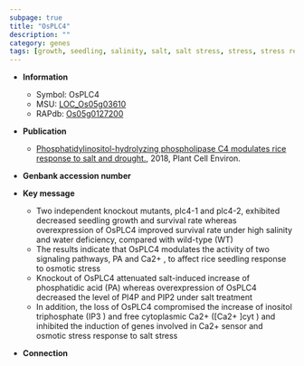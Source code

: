 ```yaml
---
subpage: true
title: "OsPLC4"
description: ""
category: genes
tags: [growth, seedling, salinity, salt, salt stress, stress, stress response]
---
```


* **Information**  
    + Symbol: OsPLC4  
    + MSU: [LOC_Os05g03610](http://rice.plantbiology.msu.edu/cgi-bin/ORF_infopage.cgi?orf=LOC_Os05g03610)  
    + RAPdb: [Os05g0127200](http://rapdb.dna.affrc.go.jp/viewer/gbrowse_details/irgsp1?name=Os05g0127200)  

* **Publication**  
    + [Phosphatidylinositol-hydrolyzing phospholipase C4 modulates rice response to salt and drought.](http://www.ncbi.nlm.nih.gov/pubmed?term=Phosphatidylinositol-hydrolyzing+phospholipase+C4+modulates+rice+response+to+salt+and+drought.%5BTitle%5D), 2018, Plant Cell Environ.

* **Genbank accession number**  

* **Key message**  
    + Two independent knockout mutants, plc4-1 and plc4-2, exhibited decreased seedling growth and survival rate whereas overexpression of OsPLC4 improved survival rate under high salinity and water deficiency, compared with wild-type (WT)
    + The results indicate that OsPLC4 modulates the activity of two signaling pathways, PA and Ca2+ , to affect rice seedling response to osmotic stress
    + Knockout of OsPLC4 attenuated salt-induced increase of phosphatidic acid (PA) whereas overexpression of OsPLC4 decreased the level of PI4P and PIP2 under salt treatment
    + In addition, the loss of OsPLC4 compromised the increase of inositol triphosphate (IP3 ) and free cytoplasmic Ca2+ ([Ca2+ ]cyt ) and inhibited the induction of genes involved in Ca2+ sensor and osmotic stress response to salt stress

* **Connection**  



